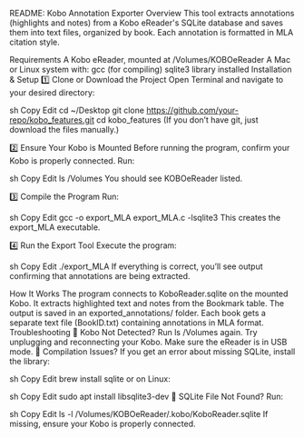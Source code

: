 README: Kobo Annotation Exporter
Overview
This tool extracts annotations (highlights and notes) from a Kobo eReader's SQLite database and saves them into text files, organized by book. Each annotation is formatted in MLA citation style.

Requirements
A Kobo eReader, mounted at /Volumes/KOBOeReader
A Mac or Linux system with:
gcc (for compiling)
sqlite3 library installed
Installation & Setup
1️⃣ Clone or Download the Project
Open Terminal and navigate to your desired directory:

sh
Copy
Edit
cd ~/Desktop
git clone https://github.com/your-repo/kobo_features.git
cd kobo_features
(If you don’t have git, just download the files manually.)

2️⃣ Ensure Your Kobo is Mounted
Before running the program, confirm your Kobo is properly connected. Run:

sh
Copy
Edit
ls /Volumes
You should see KOBOeReader listed.

3️⃣ Compile the Program
Run:

sh
Copy
Edit
gcc -o export_MLA export_MLA.c -lsqlite3
This creates the export_MLA executable.

4️⃣ Run the Export Tool
Execute the program:

sh
Copy
Edit
./export_MLA
If everything is correct, you’ll see output confirming that annotations are being extracted.

How It Works
The program connects to KoboReader.sqlite on the mounted Kobo.
It extracts highlighted text and notes from the Bookmark table.
The output is saved in an exported_annotations/ folder.
Each book gets a separate text file (BookID.txt) containing annotations in MLA format.
Troubleshooting
🔹 Kobo Not Detected?
Run ls /Volumes again.
Try unplugging and reconnecting your Kobo.
Make sure the eReader is in USB mode.
🔹 Compilation Issues?
If you get an error about missing SQLite, install the library:

sh
Copy
Edit
brew install sqlite
or on Linux:

sh
Copy
Edit
sudo apt install libsqlite3-dev
🔹 SQLite File Not Found?
Run:

sh
Copy
Edit
ls -l /Volumes/KOBOeReader/.kobo/KoboReader.sqlite
If missing, ensure your Kobo is properly connected.

